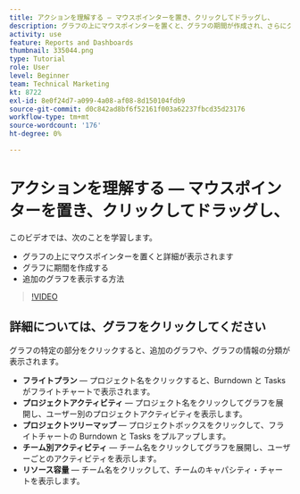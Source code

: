 ```yaml
---
title: アクションを理解する — マウスポインターを置き、クリックしてドラッグし、
description: グラフの上にマウスポインターを置くと、グラフの期間が作成され、さらにグラフが表示されるようにする方法について詳しくは、 [!DNL  Workfront].
activity: use
feature: Reports and Dashboards
thumbnail: 335044.png
type: Tutorial
role: User
level: Beginner
team: Technical Marketing
kt: 8722
exl-id: 8e0f24d7-a099-4a08-af08-8d150104fdb9
source-git-commit: d0c842ad8bf6f52161f003a62237fbcd35d23176
workflow-type: tm+mt
source-wordcount: '176'
ht-degree: 0%

---
```


# アクションを理解する — マウスポインターを置き、クリックしてドラッグし、

このビデオでは、次のことを学習します。

* グラフの上にマウスポインターを置くと詳細が表示されます
* グラフに期間を作成する
* 追加のグラフを表示する方法

>[!VIDEO](https://video.tv.adobe.com/v/335044/?quality=12)

## 詳細については、グラフをクリックしてください

グラフの特定の部分をクリックすると、追加のグラフや、グラフの情報の分類が表示されます。

* **フライトプラン** — プロジェクト名をクリックすると、Burndown と Tasks がフライトチャートで表示されます。
* **プロジェクトアクティビティ** — プロジェクト名をクリックしてグラフを展開し、ユーザー別のプロジェクトアクティビティを表示します。
* **プロジェクトツリーマップ** — プロジェクトボックスをクリックして、フライトチャートの Burndown と Tasks をプルアップします。
* **チーム別アクティビティ** — チーム名をクリックしてグラフを展開し、ユーザーごとのアクティビティを表示します。
* **リソース容量** — チーム名をクリックして、チームのキャパシティ・チャートを表示します。
